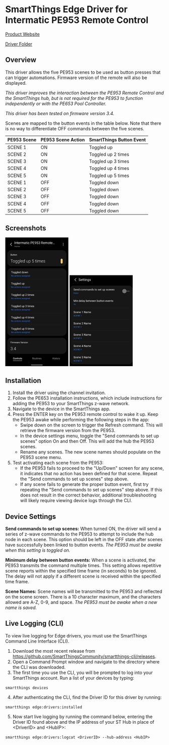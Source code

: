 # SmartThings Edge Driver for Intermatic PE953 Remote Control

[Product Website](https://www.intermatic.com/Product/PE953)

[Driver Folder](https://github.com/philh30/ST-Edge-Drivers/tree/main/Intermatic/PE953%20Remote%20Control/intermatic-pe953)

## Overview

This driver allows the five PE953 scenes to be used as button presses that can trigger automations. Firmware version of the remote will also be displayed.

*This driver improves the interaction between the PE953 Remote Control and the SmartThings hub, but is not required for the PE953 to function independently or with the PE653 Pool Controller.*

*This driver has been tested on firmware version 3.4.*

Scenes are mapped to the button events in the table below. Note that there is no way to differentiate OFF commands between the five scenes.

|PE953 Scene|PE953 Scene Action|SmartThings Button Event|
|---|---|---|
|SCENE 1|ON|Toggled up|
|SCENE 2|ON|Toggled up 2 times|
|SCENE 3|ON|Toggled up 3 times|
|SCENE 4|ON|Toggled up 4 times|
|SCENE 5|ON|Toggled up 5 times|
|SCENE 1|OFF|Toggled down|
|SCENE 2|OFF|Toggled down|
|SCENE 3|OFF|Toggled down|
|SCENE 4|OFF|Toggled down|
|SCENE 5|OFF|Toggled down|

## Screenshots

<img src="PE953_detailview.png" width=200> <img src="PE953_settings.png" width=200>

## Installation

1. Install the driver using the channel invitation.
2. Follow the PE653 installation instructions, which include instructions for adding the PE953 to your SmartThings z-wave network.
3. Navigate to the device in the SmartThings app.
4. Press the ENTER key on the PE953 remote control to wake it up. Keep the PE953 awake while performing the following steps in the app:
   - Swipe down on the screen to trigger the Refresh command. This will retrieve the firmware version from the PE953.
   - In the device settings menu, toggle the "Send commands to set up scenes" option On and then Off. This will add the hub the PE953 scenes.
   - Rename any scenes. The new scene names should populate on the PE953 scene menu.
5. Test activating each scene from the PE953:
   - If the PE953 fails to proceed to the "Up/Down" screen for any scene, it indicates that no action has been defined for that scene. Repeat the "Send commands to set up scenes" step above.
   - If any scene fails to generate the proper button event, first try repeating the "Send commands to set up scenes" step above. If this does not result in the correct behavior, additional troubleshooting will likely require viewing device logs through the CLI.

## Device Settings

**Send commands to set up scenes:** When turned ON, the driver will send a series of z-wave commands to the PE953 to attempt to include the hub node in each scene. This option should be left in the OFF state after scenes have successfully been linked to button events. *The PE953 must be awake when this setting is toggled on.*

**Minimum delay between button events:** When a scene is activated, the PE953 transmits the command multiple times. This setting allows repetitive scene reports within the specified time frame (in seconds) to be ignored. The delay will not apply if a different scene is received within the specified time frame.

**Scene Names:** Scene names will be transmitted to the PE953 and reflected on the scene screen. There is a 10 character maximum, and the characters allowed are A-Z, 0-9, and space. *The PE953 must be awake when a new name is saved.*

## Live Logging (CLI)

To view live logging for Edge drivers, you must use the SmartThings Command Line Interface (CLI).

1. Download the most recent release from https://github.com/SmartThingsCommunity/smartthings-cli/releases.
2. Open a Command Prompt window and navigate to the directory where the CLI was downloaded.
3. The first time you use the CLI, you will be prompted to log into your SmartThings account. Run a list of your devices by typing:
```
smartthings devices
```
4. After authenticating the CLI, find the Driver ID for this driver by running:
```
smartthings edge:drivers:installed
```
5. Now start live logging by running the command below, entering the Driver ID found above and the IP address of your ST Hub in place of \<DriverID> and \<HubIP>:
```
smartthings edge:drivers:logcat <DriverID> --hub-address <HubIP>
```
